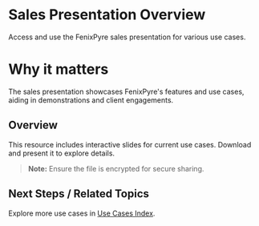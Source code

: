 # Sales Presentation Overview

Access and use the FenixPyre sales presentation for various use cases.


# Why it matters

The sales presentation showcases FenixPyre's features and use cases, aiding in demonstrations and client engagements.

## Overview

This resource includes interactive slides for current use cases. Download and present it to explore details.

> **Note:** Ensure the file is encrypted for secure sharing.

## Next Steps / Related Topics

Explore more use cases in [Use Cases Index](../08-use-cases/index.md).